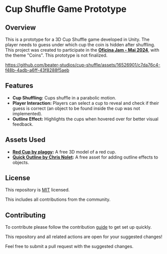 # Cup Shuffle Game Prototype

## Overview
This is a prototype for a 3D Cup Shuffle game developed in Unity. The player needs to guess under which cup the coin is hidden after shuffling. This project was created to participate in the **[Oficina Jam - Mai 2024](https://itch.io/jam/oficina-jam-mai-2024)**, with the theme "Coins". This prototype is not finalized.

https://github.com/beater-studios/cup-shuffle/assets/16526901/c7da76c4-f48b-4adb-a6ff-43f8288f5aeb

## Features
- **Cup Shuffling:** Cups shuffle in a parabolic motion.
- **Player Interaction:** Players can select a cup to reveal and check if their guess is correct (an object to be found inside the cup was not implemented).
- **Outline Effect:** Highlights the cups when hovered over for better visual feedback.

## Assets Used
- **[Red Cup by plaggy](https://www.cgtrader.com/free-3d-models/food/beverage/cc0-red-cup):** A free 3D model of a red cup.
- **[Quick Outline by Chris Nolet](https://assetstore.unity.com/packages/tools/particles-effects/quick-outline-115488):** A free asset for adding outline effects to objects.

## License
This repository is [MIT](LICENSE) licensed.

This includes all contributions from the community.

## Contributing
To contribute please follow the contribution [guide](CONTRIBUTING.md) to get set up quickly.

This repository and all related actions are open for your suggested changes!

Feel free to submit a pull request with the suggested changes.
